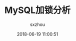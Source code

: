 ---
layout: post
title:  "MySQL加锁分析"
date:   2018-06-19 11:00:51
categories: mysql
tags: mysql
author: "sxzhou"
---